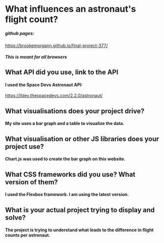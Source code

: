 # What influences an astronaut's flight count?

##### github pages: 
https://brookemorgann.github.io/final-project-377/
##### This is meant for all browsers

## What API did you use, link to the API
#### I used the Space Devs Astronaut API:
https://lldev.thespacedevs.com/2.2.0/astronaut/

## What visualisations does your project drive?
#### My site uses a bar graph and a table to visualize the data.

## What visualisation or other JS libraries does your project use?
#### Chart.js was used to create the bar graph on this website.

## What CSS frameworks did you use? What version of them?
#### I used the Flexbox framework. I am using the latest version.

## What is your actual project trying to display and solve?
#### The project is trying to understand what leads to the difference in flight counts per astronaut.
